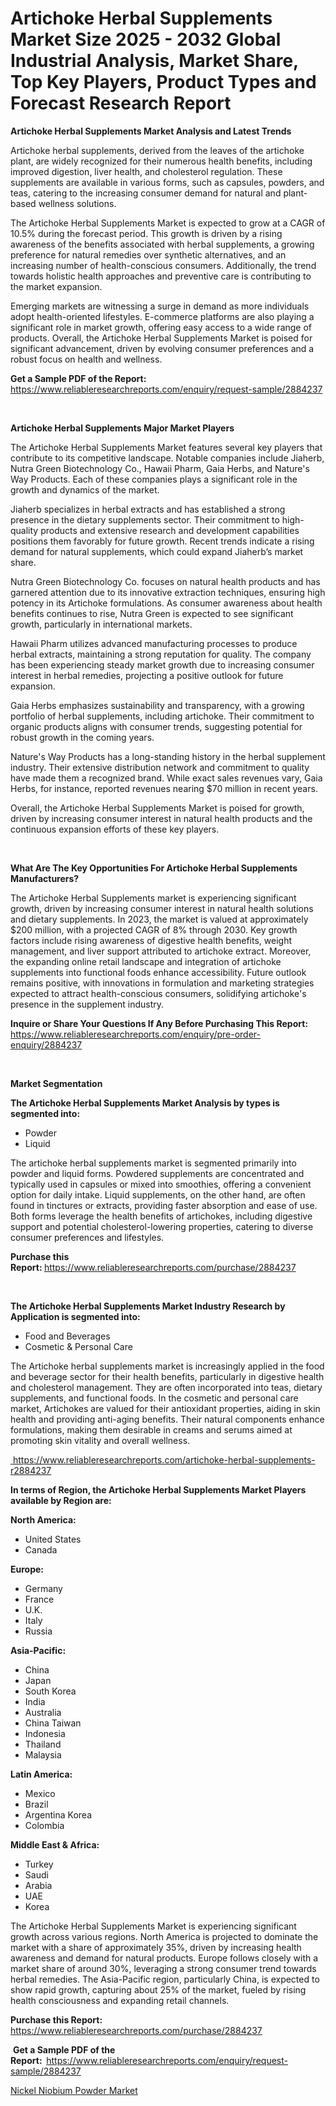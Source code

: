 <p><h1>Artichoke Herbal Supplements Market Size 2025 - 2032 Global Industrial Analysis, Market Share, Top Key Players, Product Types and Forecast Research Report</h1></p><p><strong>Artichoke Herbal Supplements Market Analysis and Latest Trends</strong></p>
<p><p>Artichoke herbal supplements, derived from the leaves of the artichoke plant, are widely recognized for their numerous health benefits, including improved digestion, liver health, and cholesterol regulation. These supplements are available in various forms, such as capsules, powders, and teas, catering to the increasing consumer demand for natural and plant-based wellness solutions. </p><p>The Artichoke Herbal Supplements Market is expected to grow at a CAGR of 10.5% during the forecast period. This growth is driven by a rising awareness of the benefits associated with herbal supplements, a growing preference for natural remedies over synthetic alternatives, and an increasing number of health-conscious consumers. Additionally, the trend towards holistic health approaches and preventive care is contributing to the market expansion. </p><p>Emerging markets are witnessing a surge in demand as more individuals adopt health-oriented lifestyles. E-commerce platforms are also playing a significant role in market growth, offering easy access to a wide range of products. Overall, the Artichoke Herbal Supplements Market is poised for significant advancement, driven by evolving consumer preferences and a robust focus on health and wellness.</p></p>
<p><strong>Get a Sample PDF of the Report:&nbsp;</strong> <a href="https://www.reliableresearchreports.com/enquiry/request-sample/2884237?utm_campaign=2192&utm_medium=2&utm_source=Github&utm_content=ia&utm_term=13032025&utm_id=artichoke-herbal-supplements">https://www.reliableresearchreports.com/enquiry/request-sample/2884237</a></p>
<p>&nbsp;</p>
<p><strong>Artichoke Herbal Supplements Major Market Players</strong></p>
<p><p>The Artichoke Herbal Supplements Market features several key players that contribute to its competitive landscape. Notable companies include Jiaherb, Nutra Green Biotechnology Co., Hawaii Pharm, Gaia Herbs, and Nature's Way Products. Each of these companies plays a significant role in the growth and dynamics of the market.</p><p>Jiaherb specializes in herbal extracts and has established a strong presence in the dietary supplements sector. Their commitment to high-quality products and extensive research and development capabilities positions them favorably for future growth. Recent trends indicate a rising demand for natural supplements, which could expand Jiaherb’s market share.</p><p>Nutra Green Biotechnology Co. focuses on natural health products and has garnered attention due to its innovative extraction techniques, ensuring high potency in its Artichoke formulations. As consumer awareness about health benefits continues to rise, Nutra Green is expected to see significant growth, particularly in international markets.</p><p>Hawaii Pharm utilizes advanced manufacturing processes to produce herbal extracts, maintaining a strong reputation for quality. The company has been experiencing steady market growth due to increasing consumer interest in herbal remedies, projecting a positive outlook for future expansion.</p><p>Gaia Herbs emphasizes sustainability and transparency, with a growing portfolio of herbal supplements, including artichoke. Their commitment to organic products aligns with consumer trends, suggesting potential for robust growth in the coming years.</p><p>Nature's Way Products has a long-standing history in the herbal supplement industry. Their extensive distribution network and commitment to quality have made them a recognized brand. While exact sales revenues vary, Gaia Herbs, for instance, reported revenues nearing $70 million in recent years.</p><p>Overall, the Artichoke Herbal Supplements Market is poised for growth, driven by increasing consumer interest in natural health products and the continuous expansion efforts of these key players.</p></p>
<p>&nbsp;</p>
<p><strong>What Are The Key Opportunities For Artichoke Herbal Supplements Manufacturers?</strong></p>
<p><p>The Artichoke Herbal Supplements market is experiencing significant growth, driven by increasing consumer interest in natural health solutions and dietary supplements. In 2023, the market is valued at approximately $200 million, with a projected CAGR of 8% through 2030. Key growth factors include rising awareness of digestive health benefits, weight management, and liver support attributed to artichoke extract. Moreover, the expanding online retail landscape and integration of artichoke supplements into functional foods enhance accessibility. Future outlook remains positive, with innovations in formulation and marketing strategies expected to attract health-conscious consumers, solidifying artichoke's presence in the supplement industry.</p></p>
<p><strong>Inquire or Share Your Questions If Any Before Purchasing This Report:</strong> <a href="https://www.reliableresearchreports.com/enquiry/pre-order-enquiry/2884237?utm_campaign=2192&utm_medium=2&utm_source=Github&utm_content=ia&utm_term=13032025&utm_id=artichoke-herbal-supplements">https://www.reliableresearchreports.com/enquiry/pre-order-enquiry/2884237</a></p>
<p>&nbsp;</p>
<p><strong>Market Segmentation</strong></p>
<p><strong>The Artichoke Herbal Supplements Market Analysis by types is segmented into:</strong></p>
<p><ul><li>Powder</li><li>Liquid</li></ul></p>
<p><p>The artichoke herbal supplements market is segmented primarily into powder and liquid forms. Powdered supplements are concentrated and typically used in capsules or mixed into smoothies, offering a convenient option for daily intake. Liquid supplements, on the other hand, are often found in tinctures or extracts, providing faster absorption and ease of use. Both forms leverage the health benefits of artichokes, including digestive support and potential cholesterol-lowering properties, catering to diverse consumer preferences and lifestyles.</p></p>
<p><strong>Purchase this Report:&nbsp;</strong><a href="https://www.reliableresearchreports.com/purchase/2884237?utm_campaign=2192&utm_medium=2&utm_source=Github&utm_content=ia&utm_term=13032025&utm_id=artichoke-herbal-supplements">https://www.reliableresearchreports.com/purchase/2884237</a></p>
<p>&nbsp;</p>
<p><strong>The Artichoke Herbal Supplements Market Industry Research by Application is segmented into:</strong></p>
<p><ul><li>Food and Beverages</li><li>Cosmetic & Personal Care</li></ul></p>
<p><p>The Artichoke herbal supplements market is increasingly applied in the food and beverage sector for their health benefits, particularly in digestive health and cholesterol management. They are often incorporated into teas, dietary supplements, and functional foods. In the cosmetic and personal care market, Artichokes are valued for their antioxidant properties, aiding in skin health and providing anti-aging benefits. Their natural components enhance formulations, making them desirable in creams and serums aimed at promoting skin vitality and overall wellness.</p></p>
<p><a href="https://www.reliableresearchreports.com/artichoke-herbal-supplements-r2884237?utm_campaign=2192&utm_medium=2&utm_source=Github&utm_content=ia&utm_term=13032025&utm_id=artichoke-herbal-supplements">&nbsp;https://www.reliableresearchreports.com/artichoke-herbal-supplements-r2884237</a></p>
<p><strong>In terms of Region, the Artichoke Herbal Supplements Market Players available by Region are:</strong></p>
<p>
    <p> <strong> North America: </strong>
        <ul>
            <li>United States</li>
            <li>Canada</li>
        </ul>
        </p> 
    <p> <strong> Europe: </strong>
        <ul>
            <li>Germany</li>
            <li>France</li>
            <li>U.K.</li>
            <li>Italy</li>
            <li>Russia</li>
        </ul>
        </p> 
    <p> <strong> Asia-Pacific: </strong>
        <ul>
            <li>China</li>
            <li>Japan</li>
            <li>South Korea</li>
            <li>India</li>
            <li>Australia</li>
            <li>China Taiwan</li>
            <li>Indonesia</li>
            <li>Thailand</li>
            <li>Malaysia</li>
        </ul>
        </p> 
    <p> <strong> Latin America: </strong>
        <ul>
            <li>Mexico</li>
            <li>Brazil</li>
            <li>Argentina Korea</li>
            <li>Colombia</li>
        </ul>
        </p> 
    <p> <strong> Middle East & Africa: </strong>
        <ul>
            <li>Turkey</li>
            <li>Saudi</li>
            <li>Arabia</li>
            <li>UAE</li>
            <li>Korea</li>
        </ul>
    </p>
    </p>
<p><p>The Artichoke Herbal Supplements Market is experiencing significant growth across various regions. North America is projected to dominate the market with a share of approximately 35%, driven by increasing health awareness and demand for natural products. Europe follows closely with a market share of around 30%, leveraging a strong consumer trend towards herbal remedies. The Asia-Pacific region, particularly China, is expected to show rapid growth, capturing about 25% of the market, fueled by rising health consciousness and expanding retail channels.</p></p>
<p><strong>Purchase this Report: </strong><a href="https://www.reliableresearchreports.com/purchase/2884237?utm_campaign=2192&utm_medium=2&utm_source=Github&utm_content=ia&utm_term=13032025&utm_id=artichoke-herbal-supplements">https://www.reliableresearchreports.com/purchase/2884237</a></p>
<p>&nbsp;<strong>Get a Sample PDF of the Report:&nbsp;&nbsp;</strong><a href="https://www.reliableresearchreports.com/enquiry/request-sample/2884237?utm_campaign=2192&utm_medium=2&utm_source=Github&utm_content=ia&utm_term=13032025&utm_id=artichoke-herbal-supplements">https://www.reliableresearchreports.com/enquiry/request-sample/2884237</a></p>
<p><strong></strong></p>
<p><p><a href="https://github.com/hgf64gh/Market-Research-Report-List-1/blob/main/nickel-niobium-powder-market.md?utm_campaign=2192&utm_medium=2&utm_source=Github&utm_content=ia&utm_term=13032025&utm_id=artichoke-herbal-supplements">Nickel Niobium Powder Market</a></p></p>
